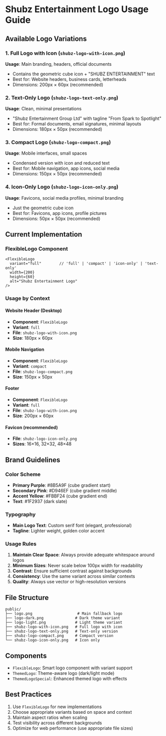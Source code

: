 # Shubz Entertainment Logo Usage Guide

## Available Logo Variations

### 1. Full Logo with Icon (`shubz-logo-with-icon.png`)
**Usage**: Main branding, headers, official documents
- Contains the geometric cube icon + "SHUBZ ENTERTAINMENT" text
- Best for: Website headers, business cards, letterheads
- Dimensions: 200px × 60px (recommended)

### 2. Text-Only Logo (`shubz-logo-text-only.png`)
**Usage**: Clean, minimal presentations
- "Shubz Entertainment Group Ltd" with tagline "From Spark to Spotlight"
- Best for: Formal documents, email signatures, minimal layouts
- Dimensions: 180px × 50px (recommended)

### 3. Compact Logo (`shubz-logo-compact.png`)
**Usage**: Mobile interfaces, small spaces
- Condensed version with icon and reduced text
- Best for: Mobile navigation, app icons, social media
- Dimensions: 150px × 50px (recommended)

### 4. Icon-Only Logo (`shubz-logo-icon-only.png`)
**Usage**: Favicons, social media profiles, minimal branding
- Just the geometric cube icon
- Best for: Favicons, app icons, profile pictures
- Dimensions: 50px × 50px (recommended)

## Current Implementation

### FlexibleLogo Component
```tsx
<FlexibleLogo 
  variant="full"        // 'full' | 'compact' | 'icon-only' | 'text-only'
  width={200} 
  height={60} 
  alt="Shubz Entertainment Logo" 
/>
```

### Usage by Context

#### Website Header (Desktop)
- **Component**: `FlexibleLogo`
- **Variant**: `full`
- **File**: `shubz-logo-with-icon.png`
- **Size**: 180px × 60px

#### Mobile Navigation
- **Component**: `FlexibleLogo`
- **Variant**: `compact`
- **File**: `shubz-logo-compact.png`
- **Size**: 150px × 50px

#### Footer
- **Component**: `FlexibleLogo`
- **Variant**: `full`
- **File**: `shubz-logo-with-icon.png`
- **Size**: 200px × 60px

#### Favicon (recommended)
- **File**: `shubz-logo-icon-only.png`
- **Sizes**: 16×16, 32×32, 48×48

## Brand Guidelines

### Color Scheme
- **Primary Purple**: #8B5A9F (cube gradient start)
- **Secondary Pink**: #D946EF (cube gradient middle)
- **Accent Yellow**: #FBBF24 (cube gradient end)
- **Text**: #1F2937 (dark slate)

### Typography
- **Main Logo Text**: Custom serif font (elegant, professional)
- **Tagline**: Lighter weight, golden color accent

### Usage Rules
1. **Maintain Clear Space**: Always provide adequate whitespace around logos
2. **Minimum Sizes**: Never scale below 100px width for readability
3. **Contrast**: Ensure sufficient contrast against backgrounds
4. **Consistency**: Use the same variant across similar contexts
5. **Quality**: Always use vector or high-resolution versions

## File Structure
```
public/
├── logo.png                    # Main fallback logo
├── logo-dark.png              # Dark theme variant
├── logo-light.png             # Light theme variant
├── shubz-logo-with-icon.png   # Full logo with icon
├── shubz-logo-text-only.png   # Text-only version
├── shubz-logo-compact.png     # Compact version
└── shubz-logo-icon-only.png   # Icon only
```

## Components
- `FlexibleLogo`: Smart logo component with variant support
- `ThemedLogo`: Theme-aware logo (dark/light mode)
- `ThemedLogoSpecial`: Enhanced themed logo with effects

## Best Practices
1. Use `FlexibleLogo` for new implementations
2. Choose appropriate variants based on space and context
3. Maintain aspect ratios when scaling
4. Test visibility across different backgrounds
5. Optimize for web performance (use appropriate file sizes)